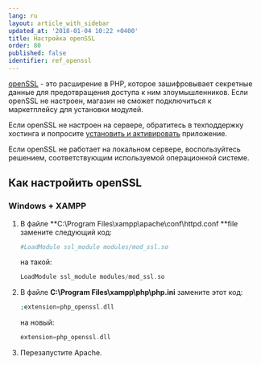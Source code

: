 ```yaml
---
lang: ru
layout: article_with_sidebar
updated_at: '2018-01-04 10:22 +0400'
title: Настройка openSSL
order: 80
published: false
identifier: ref_openssl
---
```



[openSSL](http://www.php.net/manual/en/book.openssl.php) - это расширение в PHP, которое зашифровывает секретные данные для предотвращения доступа к ним злоумышленников. Если openSSL не настроен, магазин не сможет подключиться к маркетплейсу для установки модулей.

Если openSSL не настроен на сервере, обратитесь в техподдержку хостинга и попросите [установить и активировать](http://www.php.net/manual/en/openssl.installation.php) приложение.

Если openSSL не работает на локальном сервере, воспользуйтесь решением, соответствующим используемой операционной системе.

## Как настройить openSSL

### Windows + XAMPP

1.  В файле **C:\Program Files\xampp\apache\conf\httpd.conf **file замените следующий код:

    ```php
    #LoadModule ssl_module modules/mod_ssl.so
    ```

    на такой:

    ```php
    LoadModule ssl_module modules/mod_ssl.so
    ```

2.  В файле **C:\Program Files\xampp\php\php.ini** замените этот код:

    ```php
    ;extension=php_openssl.dll
    ```

    на новый:

    ```php
    extension=php_openssl.dll
    ```

3.  Перезапустите Apache.
